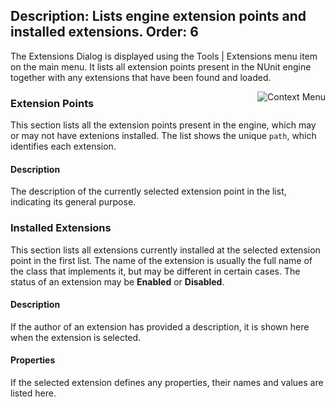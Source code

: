 Description: Lists engine extension points and installed extensions.
Order: 6
---
<!-- Page-specific styles -->
<style>
  img {float:right; margin-left: 20px; margin-bottom: 20px; max-width: 400px}
</style>

The Extensions Dialog is displayed using the Tools | Extensions menu item on the main
menu. It lists all extension points present in the NUnit engine together with any
extensions that have been found and loaded.

![Context Menu](/testcentric-gui/assets/img/extensionsDialog.png)

### Extension Points

This section lists all the extension points present in the engine, which may or may
not have extenions installed. The list shows the unique `path`, which identifies
each extension.

#### Description
The description of the currently selected extension point in the list, indicating
its general purpose.

### Installed Extensions

This section lists all extensions currently installed at the selected extension point
in the first list. The name of the extension is usually the full name of the class that
implements it, but may be different in certain cases. The status of an extension may be
**Enabled** or **Disabled**.

#### Description
If the author of an extension has provided a description, it is
shown here when the extension is selected.

#### Properties
If the selected extension defines any properties, their
names and values are listed here.